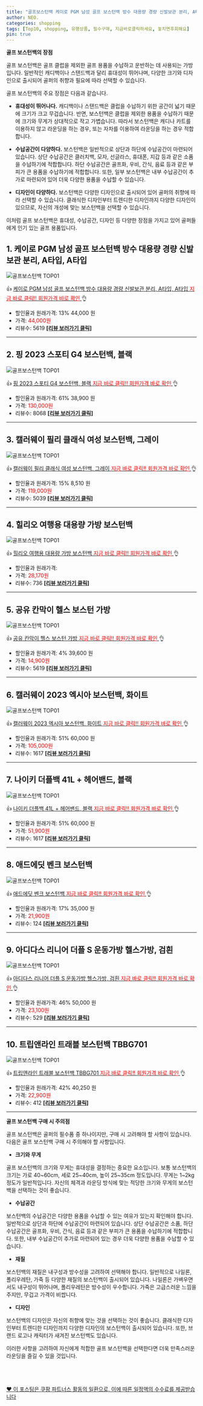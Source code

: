 ```yaml
---
title: "골프보스턴백 케이로 PGM 남성 골프 보스턴백 방수 대용량 경량 신발보관 분리, A타입, A타입 필수 필요 추천 제품 비교 최저 가격 비교 장점 구매 후기 구매평"
author: NEO.
categories: shopping
tags: [Top10, shopping, 유행상품, 필수구매, 지금바로클릭하세요, 놓치면후회해요]
pin: true
---
```

**골프 보스턴백의 장점**

골프 보스턴백은 골프 클럽을 제외한 골프 용품을 수납하고 운반하는 데 사용되는 가방입니다. 일반적인 캐디백이나 스탠드백과 달리 휴대성이 뛰어나며, 다양한 크기와 디자인으로 출시되어 골퍼의 취향과 필요에 따라 선택할 수 있습니다.

골프 보스턴백의 주요 장점은 다음과 같습니다.

* **휴대성이 뛰어나다.** 캐디백이나 스탠드백은 클럽을 수납하기 위한 공간이 넓기 때문에 크기가 크고 무겁습니다. 반면, 보스턴백은 클럽을 제외한 용품을 수납하기 때문에 크기와 무게가 상대적으로 작고 가볍습니다. 따라서 보스턴백은 캐디나 카트를 이용하지 않고 라운딩을 하는 경우, 또는 자차를 이용하여 라운딩을 하는 경우 적합합니다.

* **수납공간이 다양하다.** 보스턴백은 일반적으로 상단과 하단에 수납공간이 마련되어 있습니다. 상단 수납공간은 클러치백, 모자, 선글라스, 휴대폰, 지갑 등과 같은 소품을 수납하기에 적합합니다. 하단 수납공간은 골프화, 우비, 간식, 음료 등과 같은 부피가 큰 용품을 수납하기에 적합합니다. 또한, 일부 보스턴백은 내부 수납공간이 추가로 마련되어 있어 더욱 다양한 용품을 수납할 수 있습니다.

* **디자인이 다양하다.** 보스턴백은 다양한 디자인으로 출시되어 있어 골퍼의 취향에 따라 선택할 수 있습니다. 클래식한 디자인부터 트렌디한 디자인까지 다양한 디자인이 있으므로, 자신의 개성에 맞는 보스턴백을 선택할 수 있습니다.

이처럼 골프 보스턴백은 휴대성, 수납공간, 디자인 등 다양한 장점을 가지고 있어 골퍼들에게 인기 있는 골프 용품입니다.

   

## 1. 케이로 PGM 남성 골프 보스턴백 방수 대용량 경량 신발보관 분리, A타입, A타입

![골프보스턴백 TOP01](https://thumbnail8.coupangcdn.com/thumbnails/remote/490x490ex/image/vendor_inventory/79ac/af0391eadaa860e2c88eff6ca8b9bac173ef06d01719eb4c9de95b4bd795.jpg)


👍 [케이로 PGM 남성 골프 보스턴백 방수 대용량 경량 신발보관 분리, A타입, A타입 <font color=red> 지금 바로 클릭!! 회원가격 바로 확인 </font> ](https://link.coupang.com/re/AFFSDP?lptag=AF3617701&subid=GithubCoopas&pageKey=7402962221&traceid=V0-153&itemId=19164890891&vendorItemId=86283309418) 👌 


- 할인율과 원래가격: 13%  44,000   원
- 가격: <span style='color:red'>44,000원</span>
- 리뷰수: 5619  [**[리뷰 보러가기 클릭]**](https://link.coupang.com/re/AFFSDP?lptag=AF3617701&subid=GithubCoopas&pageKey=7402962221&traceid=V0-153&itemId=19164890891&vendorItemId=86283309418)

---


   

## 2. 핑 2023 스포티 G4 보스턴백, 블랙

![골프보스턴백 TOP01](https://thumbnail8.coupangcdn.com/thumbnails/remote/490x490ex/image/vendor_inventory/85b9/c692b213964b4601dfe0d16f502a017e81945904603bf302126942853e4d.jpg)


👍 [핑 2023 스포티 G4 보스턴백, 블랙 <font color=red> 지금 바로 클릭!! 회원가격 바로 확인 </font> ](https://link.coupang.com/re/AFFSDP?lptag=AF3617701&subid=GithubCoopas&pageKey=7414803255&traceid=V0-153&itemId=19220446546&vendorItemId=85628410154) 👌 


- 할인율과 원래가격: 61%  38,900   원
- 가격: <span style='color:red'>130,000원</span>
- 리뷰수: 8068  [**[리뷰 보러가기 클릭]**](https://link.coupang.com/re/AFFSDP?lptag=AF3617701&subid=GithubCoopas&pageKey=7414803255&traceid=V0-153&itemId=19220446546&vendorItemId=85628410154)

---


   

## 3. 캘러웨이 필리 클래식 여성 보스턴백, 그레이

![골프보스턴백 TOP01](https://thumbnail8.coupangcdn.com/thumbnails/remote/490x490ex/image/vendor_inventory/b4ab/88b4fb4ee5ff6531af635fb0b340fe681503307a939daa5c3463b2a2fa78.jpg)


👍 [캘러웨이 필리 클래식 여성 보스턴백, 그레이 <font color=red> 지금 바로 클릭!! 회원가격 바로 확인 </font> ](https://link.coupang.com/re/AFFSDP?lptag=AF3617701&subid=GithubCoopas&pageKey=7265373986&traceid=V0-153&itemId=20156133262&vendorItemId=87248870043) 👌 


- 할인율과 원래가격: 15%  8,510   원
- 가격: <span style='color:red'>119,000원</span>
- 리뷰수: 5039  [**[리뷰 보러가기 클릭]**](https://link.coupang.com/re/AFFSDP?lptag=AF3617701&subid=GithubCoopas&pageKey=7265373986&traceid=V0-153&itemId=20156133262&vendorItemId=87248870043)

---


   

## 4. 힐리오 여행용 대용량 가방 보스턴백

![골프보스턴백 TOP01](https://thumbnail10.coupangcdn.com/thumbnails/remote/490x490ex/image/retail/images/2354829761155968-c2010c77-9c11-4960-9016-bb280033b59c.crdownload)


👍 [힐리오 여행용 대용량 가방 보스턴백 <font color=red> 지금 바로 클릭!! 회원가격 바로 확인 </font> ](https://link.coupang.com/re/AFFSDP?lptag=AF3617701&subid=GithubCoopas&pageKey=6789646370&traceid=V0-153&itemId=15993425186&vendorItemId=83198815883) 👌 


- 할인율과 원래가격: 
- 가격: <span style='color:red'>28,170원</span>
- 리뷰수: 736  [**[리뷰 보러가기 클릭]**](https://link.coupang.com/re/AFFSDP?lptag=AF3617701&subid=GithubCoopas&pageKey=6789646370&traceid=V0-153&itemId=15993425186&vendorItemId=83198815883)

---


   

## 5. 공유 칸막이 헬스 보스턴 가방

![골프보스턴백 TOP01](https://thumbnail7.coupangcdn.com/thumbnails/remote/490x490ex/image/vendor_inventory/40e0/4a76dff1d59d80b2528a0687204297b7d97e233fa453d4f7f9a951140bab.jpg)


👍 [공유 칸막이 헬스 보스턴 가방 <font color=red> 지금 바로 클릭!! 회원가격 바로 확인 </font> ](https://link.coupang.com/re/AFFSDP?lptag=AF3617701&subid=GithubCoopas&pageKey=7462843027&traceid=V0-153&itemId=19455789714&vendorItemId=86566347383) 👌 


- 할인율과 원래가격: 4%  39,600   원
- 가격: <span style='color:red'>14,900원</span>
- 리뷰수: 5619  [**[리뷰 보러가기 클릭]**](https://link.coupang.com/re/AFFSDP?lptag=AF3617701&subid=GithubCoopas&pageKey=7462843027&traceid=V0-153&itemId=19455789714&vendorItemId=86566347383)

---


   

## 6. 캘러웨이 2023 엑시아 보스턴백, 화이트

![골프보스턴백 TOP01](https://thumbnail6.coupangcdn.com/thumbnails/remote/490x490ex/image/vendor_inventory/940b/392d8d79a0bb51ae0ebf35a2bfa0f7e4830874154e353a492e326acb5631.jpg)


👍 [캘러웨이 2023 엑시아 보스턴백, 화이트 <font color=red> 지금 바로 클릭!! 회원가격 바로 확인 </font> ](https://link.coupang.com/re/AFFSDP?lptag=AF3617701&subid=GithubCoopas&pageKey=7090498070&traceid=V0-153&itemId=17667919942&vendorItemId=84833335241) 👌 


- 할인율과 원래가격: 51%  60,000   원
- 가격: <span style='color:red'>105,000원</span>
- 리뷰수: 1617  [**[리뷰 보러가기 클릭]**](https://link.coupang.com/re/AFFSDP?lptag=AF3617701&subid=GithubCoopas&pageKey=7090498070&traceid=V0-153&itemId=17667919942&vendorItemId=84833335241)

---


   

## 7. 나이키 더플백 41L + 헤어밴드, 블랙

![골프보스턴백 TOP01](https://thumbnail7.coupangcdn.com/thumbnails/remote/490x490ex/image/retail/images/194017178726990-8ea1c3e0-8e61-4437-9ae8-8240d9428a24.jpg)


👍 [나이키 더플백 41L + 헤어밴드, 블랙 <font color=red> 지금 바로 클릭!! 회원가격 바로 확인 </font> ](https://link.coupang.com/re/AFFSDP?lptag=AF3617701&subid=GithubCoopas&pageKey=6284855979&traceid=V0-153&itemId=12922799470&vendorItemId=80187418873) 👌 


- 할인율과 원래가격: 51%  60,000   원
- 가격: <span style='color:red'>51,900원</span>
- 리뷰수: 1617  [**[리뷰 보러가기 클릭]**](https://link.coupang.com/re/AFFSDP?lptag=AF3617701&subid=GithubCoopas&pageKey=6284855979&traceid=V0-153&itemId=12922799470&vendorItemId=80187418873)

---


   

## 8. 애드에딧 벤크 보스턴백

![골프보스턴백 TOP01](https://thumbnail9.coupangcdn.com/thumbnails/remote/490x490ex/image/retail/images/2020/03/23/17/8/8cedeeb6-61b5-4d55-bca8-aa13cf0f8527.jpg)


👍 [애드에딧 벤크 보스턴백 <font color=red> 지금 바로 클릭!! 회원가격 바로 확인 </font> ](https://link.coupang.com/re/AFFSDP?lptag=AF3617701&subid=GithubCoopas&pageKey=1417445378&traceid=V0-153&itemId=2454656423&vendorItemId=70448223303) 👌 


- 할인율과 원래가격: 17%  35,000   원
- 가격: <span style='color:red'>21,900원</span>
- 리뷰수: 124  [**[리뷰 보러가기 클릭]**](https://link.coupang.com/re/AFFSDP?lptag=AF3617701&subid=GithubCoopas&pageKey=1417445378&traceid=V0-153&itemId=2454656423&vendorItemId=70448223303)

---


   

## 9. 아디다스 리니어 더플 S 운동가방 헬스가방, 검흰

![골프보스턴백 TOP01](https://thumbnail10.coupangcdn.com/thumbnails/remote/490x490ex/image/vendor_inventory/4372/605329284c3c8d34b88222665f30f27693517b46a52775317ce183a60610.jpg)


👍 [아디다스 리니어 더플 S 운동가방 헬스가방, 검흰 <font color=red> 지금 바로 클릭!! 회원가격 바로 확인 </font> ](https://link.coupang.com/re/AFFSDP?lptag=AF3617701&subid=GithubCoopas&pageKey=7263621911&traceid=V0-153&itemId=18170067572&vendorItemId=86635102981) 👌 


- 할인율과 원래가격: 46%  50,000   원
- 가격: <span style='color:red'>23,100원</span>
- 리뷰수: 529  [**[리뷰 보러가기 클릭]**](https://link.coupang.com/re/AFFSDP?lptag=AF3617701&subid=GithubCoopas&pageKey=7263621911&traceid=V0-153&itemId=18170067572&vendorItemId=86635102981)

---


   

## 10. 트립앤라인 트래블 보스턴백 TBBG701

![골프보스턴백 TOP01](https://thumbnail9.coupangcdn.com/thumbnails/remote/490x490ex/image/rs_quotation_api/cdsl1uem/d4bdc99f67b24c149da35f2a68fb42ba.jpg)


👍 [트립앤라인 트래블 보스턴백 TBBG701 <font color=red> 지금 바로 클릭!! 회원가격 바로 확인 </font> ](https://link.coupang.com/re/AFFSDP?lptag=AF3617701&subid=GithubCoopas&pageKey=7292451468&traceid=V0-153&itemId=18642133572&vendorItemId=87844880035) 👌 


- 할인율과 원래가격: 42%  40,250   원
- 가격: <span style='color:red'>22,900원</span>
- 리뷰수: 412  [**[리뷰 보러가기 클릭]**](https://link.coupang.com/re/AFFSDP?lptag=AF3617701&subid=GithubCoopas&pageKey=7292451468&traceid=V0-153&itemId=18642133572&vendorItemId=87844880035)

---
**골프 보스턴백 구매 시 주의점**

골프 보스턴백은 골퍼의 필수품 중 하나이지만, 구매 시 고려해야 할 사항이 있습니다. 다음은 골프 보스턴백 구매 시 주의해야 할 사항입니다.

* **크기와 무게**

골프 보스턴백의 크기와 무게는 휴대성을 결정하는 중요한 요소입니다. 보통 보스턴백의 크기는 가로 40~60cm, 세로 25~40cm, 높이 25~35cm 정도입니다. 무게는 1~2kg 정도가 일반적입니다. 자신의 체격과 라운딩 방식에 맞는 적당한 크기와 무게의 보스턴백을 선택하는 것이 좋습니다.

* **수납공간**

보스턴백의 수납공간은 다양한 용품을 수납할 수 있는 여유가 있는지 확인해야 합니다. 일반적으로 상단과 하단에 수납공간이 마련되어 있습니다. 상단 수납공간은 소품, 하단 수납공간은 골프화, 우비, 간식, 음료 등과 같은 부피가 큰 용품을 수납하기에 적합합니다. 또한, 내부 수납공간이 추가로 마련되어 있는 경우 더욱 다양한 용품을 수납할 수 있습니다.

* **재질**

보스턴백의 재질은 내구성과 방수성을 고려하여 선택해야 합니다. 일반적으로 나일론, 폴리우레탄, 가죽 등 다양한 재질의 보스턴백이 출시되어 있습니다. 나일론은 가벼우면서도 내구성이 뛰어나며, 폴리우레탄은 방수성이 우수합니다. 가죽은 고급스러운 느낌을 주지만, 무겁고 가격이 비쌉니다.

* **디자인**

보스턴백의 디자인은 자신의 취향에 맞는 것을 선택하는 것이 좋습니다. 클래식한 디자인부터 트렌디한 디자인까지 다양한 디자인의 보스턴백이 출시되어 있습니다. 또한, 브랜드 로고나 캐릭터가 새겨진 보스턴백도 있습니다.

이러한 사항을 고려하여 자신에게 적합한 골프 보스턴백을 선택한다면 더욱 만족스러운 라운딩을 즐길 수 있을 것입니다.<br><br><br><br><br> [ ❤  이 포스팅은 쿠팡 파트너스 활동의 일환으로, 이에 따른 일정액의 수수료를 제공받습니다](https://link.coupang.com/a/bcEFyh)